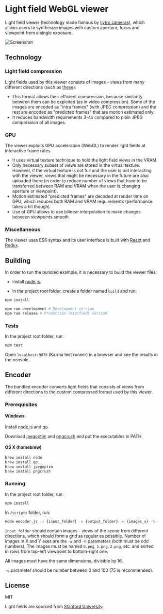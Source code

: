 # Light field WebGL viewer

Light field viewer (technology made famous by [Lytro cameras](https://www.lytro.com/imaging)), which allows users to synthesize images with custom aperture, focus and viewpoint from a single exposure.

![Screenshot](https://dl.dropboxusercontent.com/u/841468/external/lightfield-screenshot.png)

## Technology

### Light field compression

Light fields used by this viewer consists of images - views from many different directions (such as [these](http://lightfield.stanford.edu/lfs.html)).

- This format allows their efficient compression, because similarity between them can be exploited (as in video compression). Some of the images are encoded as "intra frames" (with JPEG compression) and the rest are encoded as "predicted frames" that are motion estimated only.
- It reduces bandwidth requirements 3-4x compared to plain JPEG compression of all images.

### GPU

The viewer exploits GPU acceleration (WebGL) to render light fields at interactive frame rates.

- It uses virtual texture technique to hold the light field views in the VRAM.
- Only necessary subset of views are stored in the virtual texture. However, if the virtual texture is not full and the user is not interacting with the viewer, views that might be necessary in the future are also uploaded there (in order to reduce number of views that have to be transferred between RAM and VRAM when the user is changing aperture or viewpoint).
- Motion estimated "predicted frames" are decoded at render time on GPU, which reduces both RAM and VRAM requirements (performance takes a hit though).
- Use of GPU allows to use bilinear interpolation to make changes between viewpoints smooth.

### Miscellaneous

The viewer uses ES6 syntax and its user interface is built with [React](http://facebook.github.io/react/) and [Redux](https://github.com/rackt/redux).


## Building

In order to run the bundled example, it is necessary to build the viewer files:

- Install [node.js](https://nodejs.org/).

- In the project root folder, create a folder named `build` and run:
```bash
npm install

npm run development # Development version
npm run release # Production (minified) version
```

### Tests

In the project root folder, run:
```bash
npm test
```
Open `localhost:9876` (Karma test runner) in a browser and see the results in the console.

## Encoder

The bundled encoder converts light fields that consists of views from different directions to the custom compressed format used by this viewer.

### Prerequisites

#### Windows
Install [node.js](https://nodejs.org/) and [go](https://golang.org/).

Download [jpegoptim](http://sourceforge.net/projects/jpegoptim/) and [pngcrush](http://sourceforge.net/projects/pmt/files/) and put the executables in PATH.

#### OS X (homebrew)
```bash
brew install node
brew install go
brew install jpegoptim
brew install pngcrush
```

### Running

In the project root folder, run:

```bash
npm install
```

In `/scripts` folder, run:

```bash
node encoder.js -i {input_folder} -o {output_folder} -w {images_x} -h {images_y} -q {jpeg_quality}
```
`input_folder` should contain images - views of the scene from different directions, which should form a grid as regular as possible. Number of images in X and Y axes are the `-w` and `-h` parameters (both must be odd numbers). The images must be named `0.png`, `1.png`, `2.png`, etc. and sorted in rows from top-left viewpoint to bottom-right one.

All images must have the same dimensions, divisible by 16.

`-q` parameter should be number between 0 and 100 (75 is recommended).

## License

MIT

Light fields are sourced from [Stanford University](http://lightfield.stanford.edu/index.html).